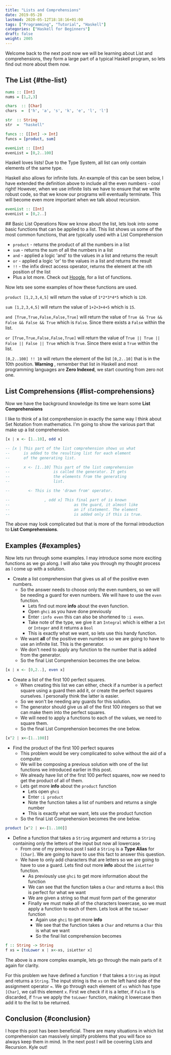 ```yaml
---
title: "Lists and Comprehensions"
date: 2019-05-28
lastmod: 2020-05-12T18:18:16+01:00
tags: ["Programming", "Tutorial", "Haskell"]
categories: ["Haskell for Beginners"]
draft: false
weight: 2005
---
```


Welcome back to the next post now we will be learning about <span class="underline">List and comprehensions</span>, they form a large part of a typical Haskell program, so lets find out more about them now.


## The List {#the-list}

```haskell
nums :: [Int]
nums = [1,2,3]

chars  :: [Char]
chars  =  ['h', 'a', 's', 'k', 'e', 'l', 'l']

str  :: String
str  =  "haskell"

funcs :: [[Int] -> Int]
funcs = [product, sum]

evenList :: [Int]
evenList = [0,2..100]
```

Haskell loves lists! Due to the <span class="underline">Type System</span>, all list can only contain elements of the same type.

Haskell also allows for infinite lists. An example of this can be seen below, I have extended the definition above to include all the even numbers - cool right! However, when we use infinite lists we have to ensure that we write robust code, so that we know our programs will eventually terminate. This will become even more important when we talk about recursion.

```haskell
evenList :: [Int]
evenList = [0,2..]
```

\## Basic List Operations
Now we know about the list, lets look into some basic functions that can be applied to a list.
This list shows us some of the most common functions, that are typically used with a <span class="underline">List Comprehension</span>

-   `product` - returns the product of all the numbers in a list
-   `sum` - returns the sum of all the numbers in a list
-   `and` - applied a logic 'and' to the values in a list and returns the result
-   `or` - applied a logic 'or' to the values in a list and returns the result
-   `!!` - the infix direct access operator, returns the element at the nth position of the list
-   Plus a lot more. Check out [Hoogle](https://hoogle.haskell.org/), for a list of functions.

Now lets see some examples of how these functions are used.

`product [1,2,3,4,5]` will return the value of `1*2*3*4*5` which is `120`.

`sum [1,2,3,4,5]` will return the value of `1+2+3+4+5` which is `15`.

`and [True,True,False,False,True]` will return the value of `True && True && False && False && True` which is `False`. Since there exists a `False` within the list.

`or [True,True,False,False,True]` will return the value of `True || True || False || False || True` which is `True`. Since there exist a `True` within the list.

`[0,2..100] !! 10` will return the element of the list `[0,2..10]` that is in the 10th position. ****Warning**** , remember that list in Haskell and  most programming languages are ****Zero Indexed****, we start counting from zero not one.


## List Comprehensions {#list-comprehensions}

Now we have the background knowledge its time we learn some **List Comprehensions**

I like to think of a list comprehension in exactly the same way I think about <span class="underline">Set Notation</span> from mathematics.
I'm going to show the various part that make up a list comprehension.

```haskell
[x | x <- [1..10], odd x]

-- [x | This part of the list comprehension shows us what
--      is added to the resulting list for each element
--      of the generating list.

--      x <- [1..10] This part of the list comprehension
--                   is called the generator. It gets
--                   the elements from the generating
--                   list.

--        <- This is the 'drawn from' operator.

--               , odd x] This final part of is known
--                            as the guard, it almost like
--                            an if statement. The element
--                            is added only if this is true.
```

The above may look complicated but that is more of the formal introduction to **List Comprehensions**.


## Examples {#examples}

Now lets run through some examples. I may introduce some more exciting functions as we go along.
I will also take you through my thought process as I come up with a solution.

-   Create a list comprehension that gives us all of the positive even numbers.
    -   So the answer needs to choose only the even numbers, so we will be needing a guard for even numbers. We will have to use the `even` function.
        -   Lets find out more **info** about the even function.
        -   Open `ghci` as you have done previously
        -   Enter `:info even` this can also be shortened to `:i even`.
        -   Take note of the type, we give it an `Integral` which is either a `Int` or `Integer` and it returns a `Bool`
        -   This is exactly what we want, so lets use this handy function.
    -   We want ****all**** of the positive even numbers so we are going to have to use an infinite list. This is the generator.
    -   We don't need to apply any function to the number that is added from the generator.
    -   So the final List Comprehension becomes the one below.

<!--listend-->

```haskell
[x | x <- [0,2..], even x]
```

-   Create a list of the first 100 perfect squares.
    -   When creating this list we can either, check if a number is a perfect square using a guard then add it, or create the perfect squares ourselves. I personally think the latter is easier.
    -   So we won't be needing any guards for this solution.
    -   The generator should give us all of the first 100 integers so that we can make them into the perfect squares.
    -   We will need to apply a functions to each of the values, we need to square them.
    -   So the final List Comprehension becomes the one below.

<!--listend-->

```haskell
[x^2 | x<-[1..100]]
```

-   Find the product of the first 100 perfect squares
    -   This problem would be very complicated to solve without the aid of a computer.
    -   We will be composing a previous solution with one of the list functions we introduced earlier in this post.
    -   We already have list of the first 100 perfect squares, now we need to get the product of all of them.
    -   Lets get more **info** about the `product` function
        -   Lets open `ghci`
        -   Enter `:i product`
        -   Note the function takes a list of numbers and returns a single number
        -   This is exactly what we want, lets use the product function
    -   So the final List Comprehension becomes the one below.

<!--listend-->

```haskell
product [x^2 | x<-[1..100]]
```

-   Define a function that takes a `String` argument and returns a `String` containing only the letters of the input but now all lowercase.
    -   From one of my previous post I said a `String` is a **Type Alias** for `[Char]`. We are going to have to use this fact to answer this question.
    -   We have to only add characters that  are letters so we are going to have to use a guard. Lets find out more **info** about the `isLetter` function.
        -   As previously use `ghci` to get more information about the function
        -   We can see that the function takes a `Char` and returns a `Bool` this is perfect for what we want
        -   We are given a string so that must form part of the generator
        -   Finally we must make all of the characters lowercase, so we must apply a function to each of them. Lets look at the `toLower` function
            -   Again use `ghci` to get more **info**
            -   We see that the function takes a `Char` and returns a `Char` this is what we want
            -   So the final list comprehension becomes

<!--listend-->

```haskell
f :: String -> String
f xs = [toLower x | x<-xs, isLetter x]
```

The above is a more complex example, lets go through the main parts of it again for clarity.

For this problem we have defined a function `f` that takes a `String` as input and returns a `String`.
The input string is the `xs` on the left hand side of the <span class="underline">assignment operator `=`</span>.
We go through each element of `xs` which has type `[Char]`, we call this element `x`.
First we check if it is a letter, if `False` it is discarded, if `True` we apply the `toLower` function, making it lowercase then add it to the list to  be returned.


## Conclusion {#conclusion}

I hope this post has been beneficial. There are many situations in which list comprehension can massively simplify problems that you will face so always keep them in mind. In the next post I will be covering Lists and Recursion. Kyle out!
